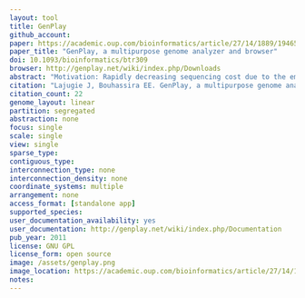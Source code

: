 ```yaml
---
layout: tool 
title: GenPlay
github_account: 
paper: https://academic.oup.com/bioinformatics/article/27/14/1889/194658
paper_title: "GenPlay, a multipurpose genome analyzer and browser"
doi: 10.1093/bioinformatics/btr309
browser: http://genplay.net/wiki/index.php/Downloads
abstract: "Motivation: Rapidly decreasing sequencing cost due to the emergence and improvement of massively parallel sequencing technologies has resulted in a dramatic increase in the quantity of data that needs to be analyzed. Therefore, software tools to process, visualize, analyze and integrate data produced on multiple platforms and using multiple methods are needed. Results: GenPlay is a fast, easy to use and stable tool for rapid analysis and data processing. It is written in Java and runs on all major operating systems. GenPlay recognizes a wide variety of common genomic data formats from microarray- or sequencingbased platforms and offers a library of operations (normalization, binning, smoothing) to process raw data into visualizable tracks. GenPlay displays tracks adapted to summarize gene structure, gene expression, repeat families, CPG islands, etc. as well as custom tracks to show the results of RNA-Seq, ChIP-Seq, TimEX-Seq and single nucleotide polymorphism (SNP) analysis. GenPlay can generate statistics (minimum, maximum, SD, correlation, etc.). The tools provided include Gaussian filter, peak finders, signal saturation, island finders. The software also offers graphical features such as scatter plots and bar charts to depict signal repartition. The library of operations is continuously growing based on the emerging needs."
citation: "Lajugie J, Bouhassira EE. GenPlay, a multipurpose genome analyzer and browser. Bioinformatics. academic.oup.com; 2011;27: 1889–1893."
citation_count: 22
genome_layout: linear
partition: segregated
abstraction: none
focus: single
scale: single
view: single
sparse_type: 
contiguous_type: 
interconnection_type: none
interconnection_density: none
coordinate_systems: multiple
arrangement: none
access_format: [standalone app]
supported_species: 
user_documentation_availability: yes
user_documentation: http://genplay.net/wiki/index.php/Documentation
pub_year: 2011
license: GNU GPL
license_form: open source
image: /assets/genplay.png
image_location: https://academic.oup.com/bioinformatics/article/27/14/1889/194658
notes: 
---
```


